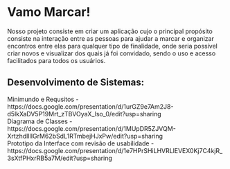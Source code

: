 # Vamo Marcar!
Nosso projeto consiste em criar um aplicação cujo o principal propósito consiste na interação entre as pessoas para ajudar a marcar e organizar encontros entre elas para qualquer tipo de finalidade, onde seria possível criar novos e visualizar dos quais já foi convidado, sendo o uso e acesso facilitados para todos os usuários.
<h2> Desenvolvimento de Sistemas:</h2>
Minimundo e Requsitos - https://docs.google.com/presentation/d/1urGZ9e7Am2J8-d5lkXaDV5P19Mrt_zTBVOyaX_lso_0/edit?usp=sharing<br>
Diagrama de Classes - https://docs.google.com/presentation/d/1MUpDR5ZJVQM-XrtzhdlIlIGrM62bSdL1RTmbejHJxPw/edit?usp=sharing<br>
Prototipo da Interface com revisão de usabilidade - https://docs.google.com/presentation/d/1e7HPrSHiLHVRLlEVEX0Kj7C4kjR_3sXtfPHxrRB5a7M/edit?usp=sharing<br>
